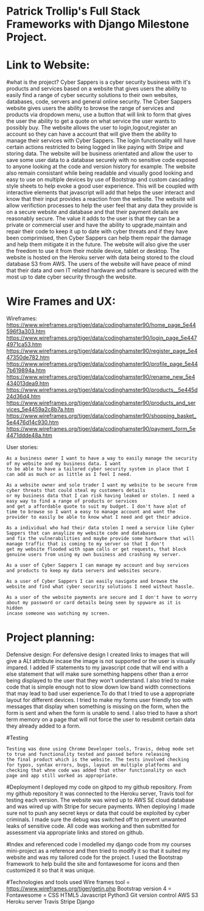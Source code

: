 # Patrick Trollip's Full Stack Frameworks with Django Milestone Project.


# Link to Website:

#what is the project?
    Cyber Sappers is a cyber security business with it's products and services based on a website that gives users
    the ability to easily find a range of cyber security solutions to their own websites, databases, code, servers and general 
    online security. The Cyber Sappers website gives users the ability to browse the range of services and products via dropdown menu,
    use a button that will link to form that gives the user the ability to get a quote on what service the user wants to possibly buy.
    The website allows the user to login,logout,register an account so they can have a account that will give them the ability to manage
    their services with Cyber Sappers. The login functionality will have certain actions restricted to being logged in like paying with
    Stripe and storing data. The website will be business orientated and allow the user to save some user data to a database securely with no 
    sensitive code exposed to anyone looking at the code and version history for example.
    The website also remain consistant while being readable and visually good looking and easy to use on multiple devices by use of Bootstrap
    and custom cascading style sheets to help evoke a good user experience. This will be coupled with interactive elements that javascript will
    add that helps the user interact and know that their input provides a reaction from the website. The website will allow verifiction
    processes to help the user feel that any data they provide is on a secure website and database and that their payment details are reasonably
    secure. The value it adds to the user is that they can be a private or commercial user and have the ability to upgrade,maintain and repair
    their code to keep it up to date with cyber threats and if they have been comprimised, then Cyber Sappers can help them  repair the damage
    and help them mitigate it in the future. The website will also give the user the freedom to use it from their mobile device, tablet or desktop.
    The website is hosted on the Heroku server with data being stored to the cloud database S3 from AWS. The users of the website will have peace 
    of mind that their data and own IT related hardware and software is secured with the most up to date cyber security through the website.



# Wire Frames and UX:
 Wireframes:
    https://www.wireframes.org/tiger/data/codinghamster90/home_page_5e44596f3a303.htm
    https://www.wireframes.org/tiger/data/codinghamster90/login_page_5e4474971ca53.htm
    https://www.wireframes.org/tiger/data/codinghamster90/register_page_5e447350de782.htm
    https://www.wireframes.org/tiger/data/codinghamster90/profile_page_5e447b619894a.htm
    https://www.wireframes.org/tiger/data/codinghamster90/rename_new_5e4434013dea9.htm
    https://www.wireframes.org/tiger/data/codinghamster90/products__5e445d24d36d4.htm
    https://www.wireframes.org/tiger/data/codinghamster90/products_and_services_5e4459a2c8b7a.htm
    https://www.wireframes.org/tiger/data/codinghamster90/shopping_basket_5e4476d14c930.htm
    https://www.wireframes.org/tiger/data/codinghamster90/payment_form_5e4471ddde48a.htm


User stories:

    As a business owner I want to have a way to easily manage the security of my website and my business data. I want
    to be able to have a tailored cyber security system in place that I can add as much or as little as I feel I need.

    As a website owner and sole trader I want my website to be secure from cyber threats that could steal my customers details
    or my business data that I can risk having leaked or stolen. I need a easy way to find a range of products or services
    and get a affordable quote to suit my budget. I don't have alot of time to browse so I want a easy to manage account and want the 
    provider to easily be able to know what I need and get their advice.

    As a individual who had their data stolen I need a service like Cyber Sappers that can anaylize my website code and databases
    and fix the vulnerabilities and maybe provide some hardware that will manage traffic that is coming to my server so that I don't
    get my website flooded with spam calls or get requests, that block genuine users from using my own business and crashing my server.

    As a user of Cyber Sappers I can manage my account and buy services and products to keep my data servers and websites secure.

    As a user of Cyber Sappers I can easily navigate and browse the website and find what cyber security solutions I need without hassle.

    As a user of the website payments are secure and I don't have to worry about my password or card details being seen by spyware as it is hidden
    incase someone was watching my screen.


# Project planning:

Defensive design:
    For defensive design I created links to images that will give a ALt attribute incase the image is not supported or the 
    user is visually impared. I added IF statements to my javascript code that will end with a else statement that will make sure something happens other than
    a error being displayed to the user that they won't understand. I also tried to make code that is simple enough not to slow down low band width connections
    that may lead to bad user experience.To do that I tried to use a appropriate layout for different devices. I tried to make my forms user friendly too with messages
    that display when something is missing on the form, when the form is sent and when the form is unable to send. I also tried to have a short term memory on a page 
    that will not force the user to resubmit certain data they already added to a form.

#Testing

    Testing was done using Chrome Developer tools, Travis, debug mode set to true and functionality tested and passed before releasing
    the final product which is the website. The tests involved checking for typos, syntax errors, bugs, layout on multiple platforms and 
    checking that whne code was added that other functionality on each page and app still worked as appropriate.

#Deployment
    I deployed my code on gitpod to my github repository.
    From my github repository it was connected to the Heroku server, Travis tool for testing each version.
    The website was wired up to AWS S£ cloud database and was wired up with Stripe for secure payments.
    When deploying I made sure not to push any secret keys or data that could be exploited by cyber criminals.
    I made sure the debug was switched off to prevent unwanted leaks of sensitive code.
    All code was working and then submitted for assessment via appropriate links and stored on github.

#Index and referenced code
    I modelled my django code from my courses mini-project as a reference and then tried to modify it so that it suited my website and was my 
    tailored code for the project. I used the Bootstrap framework to help build the site and fontawesome for icons and then customized it 
    so that it was unique.

#Technologies and tools used
 Wire frames tool = https://www.wireframes.org/tiger/getin.php
 Bootstrap version 4 =
 Fontawesome =
 CSS
 HTML5
 Javascript
 Python3
 Git version control
 AWS S3
 Heroku server
 Travis
 Stripe
 Django
